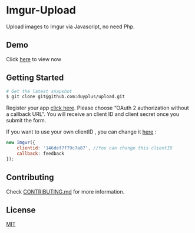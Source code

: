 # Imgur-Upload
Upload images to Imgur via Javascript, no need Php.

## Demo
Click [here](https://upanh.ml) to view now

## Getting Started
```bash
# Get the latest snapshot
$ git clone git@github.com:duyplus/upload.git
```

Register your app [click here](https://api.imgur.com/oauth2/addclient). Please choose “OAuth 2 authorization without a callback URL”. You will receive an client ID and client secret once you submit the form.

If you want to use your own clientID , you can change it [here](https://github.com/duyplus/upload/blob/main/assets/js/upload.js#L56) :
```js
new Imgur({ 
    clientid: '146def7f79c7a87', //You can change this clientID
    callback: feedback 
});
```

## Contributing
Check [CONTRIBUTING.md](CONTRIBUTING.md) for more information.

## License
[MIT](LICENSE)